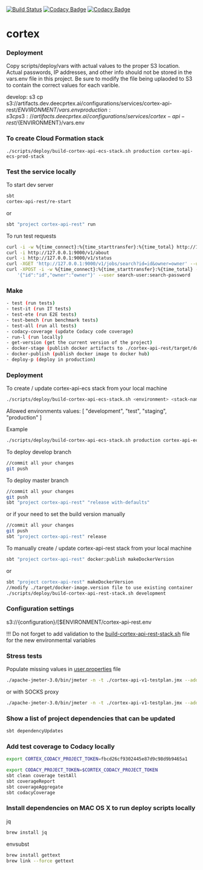 [![Build Status](https://travis-ci.com/deepcortex/cortex.svg?token=pvwDNvw6P8fj9zJxpA1p&branch=master)](https://travis-ci.com/deepcortex/cortex)
[![Codacy Badge](https://api.codacy.com/project/badge/Grade/675ff3c8d31f469d9e96248930ca3dc5)](https://www.codacy.com?utm_source=github.com&amp;utm_medium=referral&amp;utm_content=deepcortex/cortex&amp;utm_campaign=Badge_Grade)
[![Codacy Badge](https://api.codacy.com/project/badge/Coverage/675ff3c8d31f469d9e96248930ca3dc5)](https://www.codacy.com?utm_source=github.com&amp;utm_medium=referral&amp;utm_content=deepcortex/cortex&amp;utm_campaign=Badge_Coverage)

# cortex

### Deployment

Copy scripts/deploy/vars with actual values to the proper S3 location.
Actual passwords, IP addresses, and other info should not be stored in the vars.env file in this project.
Be sure to modify the file being uplaoded to S3 to contain the correct values for each varible.

develop: s3 cp s3://artifacts.dev.deecprtex.ai/configurations/services/cortex-api-rest/${ENVIRONMENT}/vars.env
production: s3 cp s3://artifacts.deecprtex.ai/configurations/services/cortex-api-rest/${ENVIRONMENT}/vars.env

### To create Cloud Formation stack
````
./scripts/deploy/build-cortex-api-ecs-stack.sh production cortex-api-ecs-prod-stack
````

### Test the service locally

To start dev server

```sh
sbt
cortex-api-rest/re-start
```
or
```sh
sbt "project cortex-api-rest" run
```

To run test requests

```sh
curl -i -w %{time_connect}:%{time_starttransfer}:%{time_total} http://127.0.0.1:9000/v1/health
curl -i http://127.0.0.1:9000/v1/about
curl -i http://127.0.0.1:9000/v1/status
curl -XGET 'http://127.0.0.1:9000/v1/jobs/search?id=id&owner=owner' --user search-user:search-password
curl -XPOST -i -w %{time_connect}:%{time_starttransfer}:%{time_total} -H "Content-Type: application/json" http://127.0.0.1:9000/v1/jobs/search -d \
    '{"id":"id","owner":"owner"}' --user search-user:search-password
```

### Make
```sh
- test (run tests)
- test-it (run IT tests)
- test-ete (run E2E tests)
- test-bench (run benchmark tests)
- test-all (run all tests)
- codacy-coverage (update Codacy code coverage)
- run-l (run locally)
- get-version (get the current version of the project)
- docker-stage (publish docker artifacts to ./cortex-api-rest/target/docker/ folder)
- docker-publish (publish docker image to docker hub)
- deploy-p (deploy in production)
```

### Deployment

To create / update cortex-api-ecs stack from your local machine

```sh
./scripts/deploy/build-cortex-api-ecs-stack.sh <environment> <stack-name>
```

Allowed environments values: [ "development", "test", "staging", "production" ]

Example

```sh
./scripts/deploy/build-cortex-api-ecs-stack.sh production cortex-api-ecs-prod-stack
```

To deploy develop branch

```sh
//commit all your changes
git push
```

To deploy master branch

```sh
//commit all your changes
git push
sbt "project cortex-api-rest" "release with-defaults"
```

or if your need to set the build version manually
```sh
//commit all your changes
git push
sbt "project cortex-api-rest" release
```

To manually create / update  cortex-api-rest stack from your local machine

```sh
sbt "project cortex-api-rest" docker:publish makeDockerVersion
```

or

```sh
sbt "project cortex-api-rest" makeDockerVersion
//modify ./target/docker-image.version file to use existing container
./scripts/deploy/build-cortex-api-rest-stack.sh development
```

### Configuration settings

s3://{configuration}/[$ENVIRONMENT/cortex-api-rest.env

!!! Do not forget to add validation to
the [build-cortex-api-rest-stack.sh](https://github.com/deepcortex/cortex/blob/master/scripts/deploy/build-cortex-api-rest-stack.sh#L38-L52)
file for the new environmental variables

### Stress tests

Populate missing values in [user.properties](https://github.com/sentrana/cortex/blob/master/scripts/jmeter-test-plans/user.properties) file

```sh
./apache-jmeter-3.0/bin/jmeter -n -t ./cortex-api-v1-testplan.jmx --addprop ./user.properties
```

or with SOCKS proxy

```sh
./apache-jmeter-3.0/bin/jmeter -n -t ./cortex-api-v1-testplan.jmx --addprop ./user.properties -DsocksProxyHost=localhost -DsocksProxyPort=1234
```

### Show a list of project dependencies that can be updated

```sh
sbt dependencyUpdates
```

### Add test coverage to Codacy locally

```sh
export CORTEX_CODACY_PROJECT_TOKEN=fbcd26cf9302445e87d9c98d9b9465a1
```

```sh
export CODACY_PROJECT_TOKEN=$CORTEX_CODACY_PROJECT_TOKEN
sbt clean coverage testAll
sbt coverageReport
sbt coverageAggregate
sbt codacyCoverage
```

### Install dependencies on MAC OS X to run deploy scripts locally

jq
```sh
brew install jq
```

envsubst
```sh
brew install gettext
brew link --force gettext
```



